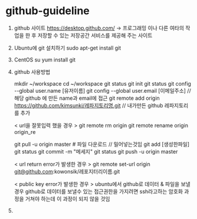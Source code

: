 # github-guideline

1. github 사이트
   https://desktop.github.com/
   -> 프로그래밍 이나 다른 여타의 작업을 한 후 저장할 수 있는 저장공간 서비스를 제공해 주는 사이트

2. Ubuntu에 git 설치하기
   sudo apt-get install git 
  
3. CentOS
   su
   yum install git

4. github 사용방법

   mkdir ~/workspace
   cd ~/workspace
   git status
   git init
   git status
   git config --global user.name [유저이름] 
   git config --global user.email [이메일주소] // 해당 github 에 만든 name과 email에 접근 
   git remote add origin https://github.com/kimsunki/레파지토리명.git // 내가만든 github 레파지토리를 추가
   
   < url을 잘못입력 했을 경우 >
     git remote rm origin
     git remote rename origin origin_re
   
   git pull -u origin master     # 파일 다운로드 // 밀어넣는것임 
   git add [생성한파일]  
   git status
   git commit -m "메세지"
   git status
   git push -u origin master
   
   < url return error가 발생한 경우 >
     git remote set-url origin git@github.com:kowonsik/레포지터리이름.git
   
   < public key error가 발생한 경우 >
     ubuntu에서 github로 데이터 & 파일을 보낼경우 github로 데이터를 보낼수 있는 접근권한을 가지려면 ssh라고하는 암호화 과정을      거쳐야 하는데 이 과정이 되지 않을 것임

5.

